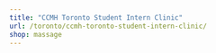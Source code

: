 ```yaml
---
title: "CCMH Toronto Student Intern Clinic"
url: /toronto/ccmh-toronto-student-intern-clinic/
shop: massage
---
```

